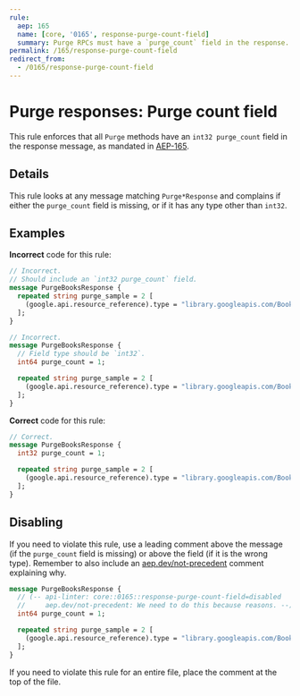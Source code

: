 ```yaml
---
rule:
  aep: 165
  name: [core, '0165', response-purge-count-field]
  summary: Purge RPCs must have a `purge_count` field in the response.
permalink: /165/response-purge-count-field
redirect_from:
  - /0165/response-purge-count-field
---
```


# Purge responses: Purge count field

This rule enforces that all `Purge` methods have an `int32 purge_count`
field in the response message, as mandated in [AEP-165][].

## Details

This rule looks at any message matching `Purge*Response` and complains if
either the `purge_count` field is missing, or if it has any type other than
`int32`.

## Examples

**Incorrect** code for this rule:

```proto
// Incorrect.
// Should include an `int32 purge_count` field.
message PurgeBooksResponse {
  repeated string purge_sample = 2 [
    (google.api.resource_reference).type = "library.googleapis.com/Book"
  ];
}
```

```proto
// Incorrect.
message PurgeBooksResponse {
  // Field type should be `int32`.
  int64 purge_count = 1;

  repeated string purge_sample = 2 [
    (google.api.resource_reference).type = "library.googleapis.com/Book"
  ];
}
```

**Correct** code for this rule:

```proto
// Correct.
message PurgeBooksResponse {
  int32 purge_count = 1;

  repeated string purge_sample = 2 [
    (google.api.resource_reference).type = "library.googleapis.com/Book"
  ];
}
```

## Disabling

If you need to violate this rule, use a leading comment above the message (if
the `purge_count` field is missing) or above the field (if it is the wrong
type). Remember to also include an [aep.dev/not-precedent][] comment explaining
why.

```proto
message PurgeBooksResponse {
  // (-- api-linter: core::0165::response-purge-count-field=disabled
  //     aep.dev/not-precedent: We need to do this because reasons. --)
  int64 purge_count = 1;

  repeated string purge_sample = 2 [
    (google.api.resource_reference).type = "library.googleapis.com/Book"
  ];
}
```

If you need to violate this rule for an entire file, place the comment at the
top of the file.

[aep-165]: https://aep.dev/165
[aep.dev/not-precedent]: https://aep.dev/not-precedent
